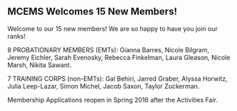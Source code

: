 MCEMS Welcomes 15 New Members!
------------------------------

Welcome to our 15 new members! We are so happy to have you join our ranks!

8 PROBATIONARY MEMBERS (EMTs): Gianna Barres, Nicole Bilgram, Jeremy Eichler, Sarah Evenosky, Rebecca Finkelman, Laura Gleason, Nicole Marsh, Nikita Sawant.

7 TRAINING CORPS (non-EMTs): Gal Behiri, Jarred Graber, Alyssa Horwitz, Julia Leep-Lazar, Simon Michel, Jacob Saxon, Taylor Zuckerman.

Membership Applications reopen in Spring 2016 after the Activities Fair.
